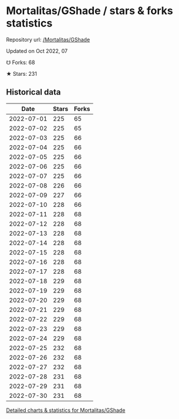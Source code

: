 # Mortalitas/GShade / stars & forks statistics

Repository url: [/Mortalitas/GShade](https://github.com/Mortalitas/GShade)

Updated on Oct 2022, 07

☋ Forks: 68

★ Stars: 231

## Historical data
| Date | Stars | Forks |
|------|-------|-------|
| 2022-07-01 | 225 | 65 | 
| 2022-07-02 | 225 | 65 | 
| 2022-07-03 | 225 | 66 | 
| 2022-07-04 | 225 | 66 | 
| 2022-07-05 | 225 | 66 | 
| 2022-07-06 | 225 | 66 | 
| 2022-07-07 | 225 | 66 | 
| 2022-07-08 | 226 | 66 | 
| 2022-07-09 | 227 | 66 | 
| 2022-07-10 | 228 | 66 | 
| 2022-07-11 | 228 | 68 | 
| 2022-07-12 | 228 | 68 | 
| 2022-07-13 | 228 | 68 | 
| 2022-07-14 | 228 | 68 | 
| 2022-07-15 | 228 | 68 | 
| 2022-07-16 | 228 | 68 | 
| 2022-07-17 | 228 | 68 | 
| 2022-07-18 | 229 | 68 | 
| 2022-07-19 | 229 | 68 | 
| 2022-07-20 | 229 | 68 | 
| 2022-07-21 | 229 | 68 | 
| 2022-07-22 | 229 | 68 | 
| 2022-07-23 | 229 | 68 | 
| 2022-07-24 | 229 | 68 | 
| 2022-07-25 | 232 | 68 | 
| 2022-07-26 | 232 | 68 | 
| 2022-07-27 | 232 | 68 | 
| 2022-07-28 | 231 | 68 | 
| 2022-07-29 | 231 | 68 | 
| 2022-07-30 | 231 | 68 | 


[Detailed charts & statistics for Mortalitas/GShade](https://reviewgithub.com/rep/Mortalitas/GShade)
